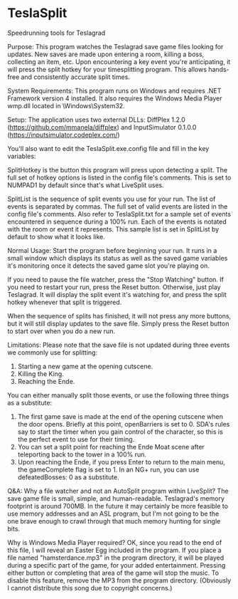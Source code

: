 # TeslaSplit
Speedrunning tools for Teslagrad

Purpose:
This program watches the Teslagrad save game files looking for updates.
New saves are made upon entering a room, killing a boss, collecting an item, etc.
Upon encountering a key event you're anticipating, it will press the split hotkey
for your timesplitting program. This allows hands-free and consistently accurate
split times.

System Requirements:
This program runs on Windows and requires .NET Framework version 4 installed.
It also requires the Windows Media Player wmp.dll located in \Windows\System32.

Setup:
The application uses two external DLLs: DiffPlex 1.2.0 (https://github.com/mmanela/diffplex)
and InputSimulator 0.1.0.0 (https://inputsimulator.codeplex.com/)

You'll also want to edit the TeslaSplit.exe.config file and fill in the key variables:

SplitHotkey is the button this program will press upon detecting a split.
 The full set of hotkey options is listed in the config file's comments.
 This is set to NUMPAD1 by default since that's what LiveSplit uses.
 
SplitList is the sequence of split events you use for your run.
 The list of events is separated by commas.
 The full set of valid events are listed in the config file's comments.
 Also refer to TeslaSplit.txt for a sample set of events encountered in sequence during a 100% run.
 Each of the events is notated with the room or event it represents.
 This sample list is set in SplitList by default to show what it looks like.

Normal Usage:
Start the program before beginning your run. It runs in a small window which displays
its status as well as the saved game variables it's monitoring once it detects the
saved game slot you're playing on.

If you need to pause the file watcher, press the "Stop Watching" button.
If you need to restart your run, press the Reset button.
Otherwise, just play Teslagrad. It will display the split event it's watching for,
and press the split hotkey whenever that split is triggered.

When the sequence of splits has finished, it will not press any more buttons,
but it will still display updates to the save file.
Simply press the Reset button to start over when you do a new run.

Limitations:
Please note that the save file is not updated during three events we commonly use for splitting:
1) Starting a new game at the opening cutscene.
2) Killing the King.
3) Reaching the Ende.

You can either manually split those events, or use the following three things as a substitute:
1) The first game save is made at the end of the opening cutscene when the door opens. Briefly at this point, openBarriers is set to 0. SDA's rules say to start the timer when you gain control of the character, so this is the perfect event to use for their timing.
2) You can set a split point for reaching the Ende Moat scene after teleporting back to the tower in a 100% run.
3) Upon reaching the Ende, if you press Enter to return to the main menu, the gameComplete flag is set to 1. In an NG+ run, you can use defeatedBosses: 0 as a substitute.

Q&A:
Why a file watcher and not an AutoSplit program within LiveSplit?
The save game file is small, simple, and human-readable. Teslagrad's memory footprint is around 700MB.
In the future it may certainly be more feasible to use memory addresses and an ASL program, but I'm
not going to be the one brave enough to crawl through that much memory hunting for single bits.

Why is Windows Media Player required?
OK, since you read to the end of this file, I will reveal an Easter Egg included in the program.
If you place a file named "hamsterdance.mp3" in the program directory, it will be played during a
specific part of the game, for your added entertainment. Pressing either button or completing that
area of the game will stop the music. To disable this feature, remove the MP3 from the program directory.
(Obviously I cannot distribute this song due to copyright concerns.)
